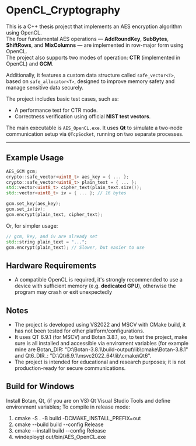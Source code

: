 # OpenCL_Cryptography
This is a C++ thesis project that implements an AES encryption algorithm using OpenCL.  
The four fundamental AES operations — **AddRoundKey**, **SubBytes**, **ShiftRows**, and **MixColumns** — are implemented in row-major form using OpenCL.  
The project also supports two modes of operation: **CTR** (implemented in OpenCL) and **GCM**.

Additionally, it features a custom data structure called `safe_vector<T>`, based on `safe_allocator<T>`, designed to improve memory safety and manage sensitive data securely.

The project includes basic test cases, such as:

- A performance test for CTR mode.
- Correctness verification using official **NIST test vectors**.

The main executable is `AES_OpenCL.exe`. It uses **Qt** to simulate a two-node communication setup via `QTcpSocket`, running on two separate processes.

---

## Example Usage

```cpp
AES_GCM gcm;
crypto::safe_vector<uint8_t> aes_key = { ... };
crypto::safe_vector<uint8_t> plain_text = { ... };
std::vector<uint8_t> cipher_text(plain_text.size());
std::vector<uint8_t> iv = { ... }; // 16 bytes

gcm.set_key(aes_key);
gcm.set_iv(iv);
gcm.encrypt(plain_text, cipher_text); 
```
Or, for simpler usage:
```cpp
// gcm, key, and iv are already set
std::string plain_text = "...";
gcm.encrypt(plain_text); // Slower, but easier to use
```

## Hardware Requirements
- A compatible OpenCL is required, it's strongly recommended to use a device with sufficient memory (e.g. **dedicated GPU**), otherwise the program may crash or exit unexpectedly

## Notes
- The project is developed using VS2022 and MSCV with CMake build, it has not been tested for other platform/configurations.
- It uses QT 6.9.1 (for MSCV) and Botan 3.8.1, so, to test the project, make sure is all installed and accessible via enviroment variables (for example mine are Botan_DIR: "D:\Botan-3.8.1\build-output\lib\cmake\Botan-3.8.1" and Qt6_DIR_: "D:\Qt\6.9.1\msvc2022_64\lib\cmake\Qt6".
- The project is intended for educational and research purposes; it is not production-ready for secure communications.


## Build for Windows
Install Botan, Qt, (if you are on VS) Qt Visual Studio Tools and define environment variables;
To compile in release mode:
1. cmake -S . -B build -DCMAKE_INSTALL_PREFIX=out
2. cmake --build build --config Release
3. cmake --install build --config Release
4. windeployqt out/bin/AES_OpenCL.exe
